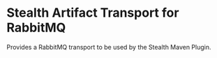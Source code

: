 Stealth Artifact Transport for RabbitMQ
=======================================

Provides a RabbitMQ transport to be used by the Stealth Maven Plugin.